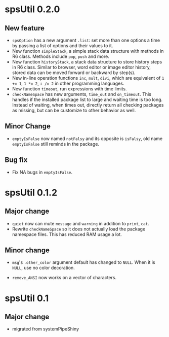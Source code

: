 # spsUtil 0.2.0

## New feature

-   `spsOption` has a new argument `.list`: set more than one options a time by passing a list of options and their values to it.
-   New function `simpleStack`, a simple stack data structure with methods in R6 class. Methods include `pop`, `push` and more.
-   New function `historyStack`, a stack data structure to store history steps in R6 class. Similar to browser, word editor or image editor history, stored data can be moved forward or backward by step(s).
-   New in-line operation functions `inc`, `mult`, `divi`, which are equivalent of `1 += 1`, `1 *= 2`, `i /= 2` in other programming languages.
-   New function `timeout`, run expressions with time limits.
-   `checkNameSpace` has new arguments, `time_out` and `on_timeout`. This handles if the installed package list to large and waiting time is too long. Instead of waiting, when times out, directly return all checking packages as missing, but can be customize to other behavior as well.

## Minor Change

-   `emptyIsFalse` now named `notFalsy` and its opposite is `isFalsy`, old name `emptyIsFalse` still reminds in the package.

## Bug fix

-   Fix NA bugs in `emptyIsFalse`.

# spsUtil 0.1.2

## Major change

-   `quiet` now can mute `message` and `warning` in addition to `print`, `cat`.
-   Rewrite `checkNameSpace` so it does not actually load the package namespace files. This has reduced RAM usage a lot.

## Minor change

-   `msg`'s `.other_color` argument default has changed to `NULL`. When it is `NULL`, use no color decoration.

-   `remove_ANSI` now works on a vector of characters.

# spsUtil 0.1

## Major change

-   migrated from systemPipeShiny
